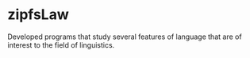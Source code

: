 # zipfsLaw
Developed programs that study several features of language that are of interest to the field of linguistics.
